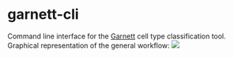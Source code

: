 # garnett-cli
Command line interface for the [Garnett](https://cole-trapnell-lab.github.io/garnett/) cell type classification tool. 
Graphical representation of the general workflow:
![](https://github.com/ebi-gene-expression-group/garnett_cli/blob/master/data/garnett_pipeline.png)



